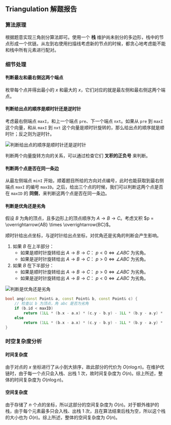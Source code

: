 ## Triangulation 解题报告

### 算法原理

根据题意实现三角剖分算法即可。使用一个 **栈** 维护尚未剖分的多边形，栈中的节点形成一个优链。从左到右使用扫描线考虑新的节点的时候，都贪心地考虑能不能和栈中所有元素进行配对。

### 细节处理

#### 判断最左和最右侧这两个端点

枚举每个点并得出最小的 $x$ 和最大的 $x$，它们对应的就是最左侧和最右侧这两个端点。

#### 判断给出点的顺序是顺时针还是逆时针

考虑最右侧端点 `maxI`，和上一个端点 `pre`、下一个端点 `nxt`。如果从 `pre` 到 `maxI` 这个向量，和从 `maxI` 到 `nxt` 这个向量是顺时针旋转的，那么给出点的顺序就是顺时针；反之则为逆时针。

![判断给出点的顺序是顺时针还是逆时针](https://img.picgo.net/2023/10/22/pa2-19fcaed8587e18eaa.jpeg)

判断两个向量旋转方向的关系，可以通过检查它们 **叉积的正负号** 来判断。

#### 判断两个点是否在同一条边

从最左侧端点 `minI` 开始，顺着题目所给的方向对点编号，此时也能获取到最右侧端点 `maxI` 的编号 `maxID`。之后，给出三个点的时候，我们可以判断这两个点是否在 `maxID` 的 **同侧**，来判断这两个点是否在同一条边。

#### 判断是优角还是劣角

假设 $B$ 为角的顶点，且多边形上的顶点顺序为 $A \to B \to C$。考虑叉积 $p = \overrightarrow{AB} \times \overrightarrow{BC}$。

顺时针给出点坐标，与逆时针给出点坐标，对优角还是劣角的判断会产生影响。

1. 如果 $B$ 在上半部分：
    - 如果是顺时针旋转给出 $A \to B \to C$：
        $p < 0 \iff \angle ABC$ 为劣角。
    - 如果是逆时针旋转给出 $A \to B \to C$：
        $p > 0 \iff \angle ABC$ 为劣角。
2. 如果 $B$ 在下半部分：
    - 如果是顺时针旋转给出 $A \to B \to C$：
        $p > 0 \iff \angle ABC$ 为劣角。
    - 如果是逆时针旋转给出 $A \to B \to C$：
        $p < 0 \iff \angle ABC$ 为劣角。

![判断是优角还是劣角](https://img.picgo.net/2023/10/22/pa2-25a15a5cf34727aec.jpeg)

```cpp
bool ang(const Point& a, const Point& b, const Point& c) {
    // 检查以 b 为顶点，角 abc 是否为劣角
    if (b.id < maxID)
        return (1LL * (b.x - a.x) * (c.y - b.y) - 1LL * (b.y - a.y) * (c.x - b.x)) * rot < 0;
    else
        return (1LL * (b.x - a.x) * (c.y - b.y) - 1LL * (b.y - a.y) * (c.x - b.x)) * rot > 0;
}
```

### 时空复杂度分析

#### 时间复杂度

由于对点的 $x$ 坐标进行了从小到大排序，故此部分的代价为 $O(n\log n)$。在维护优链时，由于每一个点只会入栈、出栈 $1$ 次，故时间复杂度为 $O(n)$。综上所述，整体的时间复杂度为 $O(n \log n)$。

#### 空间复杂度

由于存储了 $n$ 个点的坐标，所以这部分的空间复杂度为 $O(n)$。对于额外维护的栈，由于每个元素最多只会入栈、出栈 $1$ 次，且在算法结束后栈为空，所以这个栈的大小也为 $O(n)$。综上所述，整体的空间复杂度为 $O(n)$。
